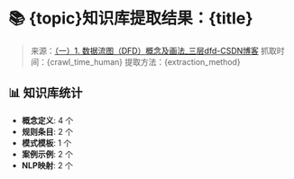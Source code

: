 # 📚 {topic}知识库提取结果：{title}
> 来源：[（一）1.   数据流图（DFD）概念及画法_三层dfd-CSDN博客](https://blog.csdn.net/xiaoxiang2017/article/details/81456317)
> 抓取时间：{crawl_time_human}
> 提取方法：{extraction_method}

## 📊 知识库统计
- **概念定义**: 4 个
- **规则条目**: 2 个
- **模式模板**: 1 个
- **案例示例**: 2 个
- **NLP映射**: 2 个

